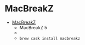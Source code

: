 # MacBreakZ
- [MacBreakZ](https://www.publicspace.net/MacBreakZ/)
  -  MacBreakZ 5
  - 
  - `brew cask install macbreakz`
